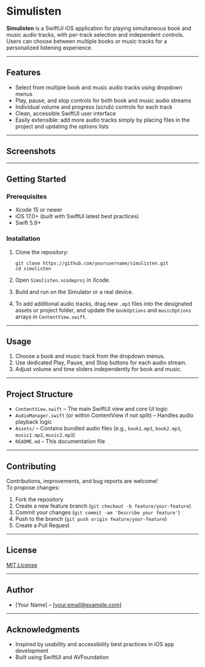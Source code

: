 # Simulisten

**Simulisten** is a SwiftUI iOS application for playing simultaneous book and music audio tracks, with per-track selection and independent controls. Users can choose between multiple books or music tracks for a personalized listening experience.

---

## Features

- Select from multiple book and music audio tracks using dropdown menus
- Play, pause, and stop controls for both book and music audio streams
- Individual volume and progress (scrub) controls for each track
- Clean, accessible SwiftUI user interface
- Easily extensible: add more audio tracks simply by placing files in the project and updating the options lists

---

## Screenshots

<!-- Add screenshots to the repository and then reference them here.  
Example:  
![Simulisten Main Screen](screenshots/main.png)
-->

---

## Getting Started

### Prerequisites

- Xcode 15 or newer
- iOS 17.0+ (built with SwiftUI latest best practices)
- Swift 5.9+

### Installation

1. Clone the repository:

    ```
    git clone https://github.com/yourusername/simulisten.git
    cd simulisten
    ```

2. Open `Simulisten.xcodeproj` in Xcode.

3. Build and run on the Simulator or a real device.

4. To add additional audio tracks, drag new `.mp3` files into the designated assets or project folder, and update the `bookOptions` and `musicOptions` arrays in `ContentView.swift`.

---

## Usage

1. Choose a book and music track from the dropdown menus.
2. Use dedicated Play, Pause, and Stop buttons for each audio stream.
3. Adjust volume and time sliders independently for book and music.

---

## Project Structure

- `ContentView.swift` – The main SwiftUI view and core UI logic
- `AudioManager.swift` (or within ContentView if not split) – Handles audio playback logic
- `Assets/` – Contains bundled audio files (e.g., `book1.mp3`, `book2.mp3`, `music1.mp3`, `music2.mp3`)
- `README.md` – This documentation file

---

## Contributing

Contributions, improvements, and bug reports are welcome!  
To propose changes:

1. Fork the repository
2. Create a new feature branch (`git checkout -b feature/your-feature`)
3. Commit your changes (`git commit -am 'Describe your feature'`)
4. Push to the branch (`git push origin feature/your-feature`)
5. Create a Pull Request

---

## License

[MIT License](LICENSE)

---

## Author

- [Your Name] – [your.email@example.com]

---

## Acknowledgments

- Inspired by usability and accessibility best practices in iOS app development
- Built using SwiftUI and AVFoundation


